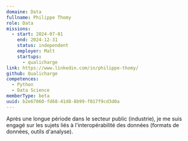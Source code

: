 ```yaml
---
domaine: Data
fullname: Philippe Thomy
role: Data
missions:
  - start: 2024-07-01
    end: 2024-12-31
    status: independent
    employer: Malt
    startups:
      - qualicharge
link: https://www.linkedin.com/in/philippe-thomy/
github: Qualicharge
competences:
  - Python
  - Data Science
memberType: beta
uuid: b2e67060-fd68-41d8-8b99-f017f9cd3d0a
---
```

Après une longue période dans le secteur public (industrie), je me suis engagé sur les sujets liés à l'interopérabilité des données (formats de données, outils d'analyse).
